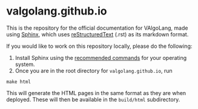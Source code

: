 # valgolang.github.io

This is the repository for the official documentation for VAlgoLang, made using [Sphinx](https://www.sphinx-doc.org/en/master/), which uses [reStructuredText](https://www.sphinx-doc.org/en/master/usage/restructuredtext/index.html) (.rst) as its markdown format.

If you would like to work on this repository locally, please do the following:

1. Install Sphinx using the [recommended commands](https://www.sphinx-doc.org/en/master/usage/installation.html) for your operating system. 
2. Once you are in the root directory for `valgolang.github.io`, run

```
make html
```

This will generate the HTML pages in the same format as they are when deployed. These will then be available in the `build/html` subdirectory.

